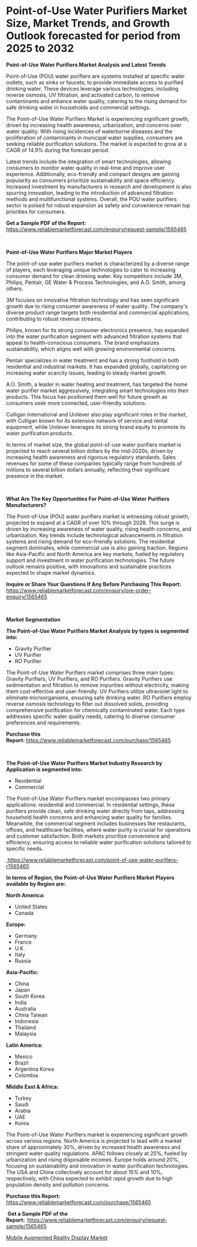 <p><h1>Point-of-Use Water Purifiers Market Size, Market Trends, and Growth Outlook forecasted for period from 2025 to 2032</h1></p><p><strong>Point-of-Use Water Purifiers Market Analysis and Latest Trends</strong></p>
<p><p>Point-of-Use (POU) water purifiers are systems installed at specific water outlets, such as sinks or faucets, to provide immediate access to purified drinking water. These devices leverage various technologies, including reverse osmosis, UV filtration, and activated carbon, to remove contaminants and enhance water quality, catering to the rising demand for safe drinking water in households and commercial settings.</p><p>The Point-of-Use Water Purifiers Market is experiencing significant growth, driven by increasing health awareness, urbanization, and concerns over water quality. With rising incidences of waterborne diseases and the proliferation of contaminants in municipal water supplies, consumers are seeking reliable purification solutions. The market is expected to grow at a CAGR of 14.9% during the forecast period. </p><p>Latest trends include the integration of smart technologies, allowing consumers to monitor water quality in real-time and improve user experience. Additionally, eco-friendly and compact designs are gaining popularity as consumers prioritize sustainability and space efficiency. Increased investment by manufacturers in research and development is also spurring innovation, leading to the introduction of advanced filtration methods and multifunctional systems. Overall, the POU water purifiers sector is poised for robust expansion as safety and convenience remain top priorities for consumers.</p></p>
<p><strong>Get a Sample PDF of the Report:&nbsp;</strong> <a href="https://www.reliablemarketforecast.com/enquiry/request-sample/1565465?utm_campaign=2452&utm_medium=2&utm_source=Github&utm_content=ia&utm_term=05042025&utm_id=point-of-use-water-purifiers">https://www.reliablemarketforecast.com/enquiry/request-sample/1565465</a></p>
<p>&nbsp;</p>
<p><strong>Point-of-Use Water Purifiers Major Market Players</strong></p>
<p><p>The point-of-use water purifiers market is characterized by a diverse range of players, each leveraging unique technologies to cater to increasing consumer demand for clean drinking water. Key competitors include 3M, Philips, Pentair, GE Water & Process Technologies, and A.O. Smith, among others.</p><p>3M focuses on innovative filtration technology and has seen significant growth due to rising consumer awareness of water quality. The company's diverse product range targets both residential and commercial applications, contributing to robust revenue streams. </p><p>Philips, known for its strong consumer electronics presence, has expanded into the water purification segment with advanced filtration systems that appeal to health-conscious consumers. The brand emphasizes sustainability, which aligns well with growing environmental concerns.</p><p>Pentair specializes in water treatment and has a strong foothold in both residential and industrial markets. It has expanded globally, capitalizing on increasing water scarcity issues, leading to steady market growth.</p><p>A.O. Smith, a leader in water heating and treatment, has targeted the home water purifier market aggressively, integrating smart technologies into their products. This focus has positioned them well for future growth as consumers seek more connected, user-friendly solutions.</p><p>Culligan International and Unilever also play significant roles in the market, with Culligan known for its extensive network of service and rental equipment, while Unilever leverages its strong brand equity to promote its water purification products.</p><p>In terms of market size, the global point-of-use water purifiers market is projected to reach several billion dollars by the mid-2020s, driven by increasing health awareness and rigorous regulatory standards. Sales revenues for some of these companies typically range from hundreds of millions to several billion dollars annually, reflecting their significant presence in the market.</p></p>
<p>&nbsp;</p>
<p><strong>What Are The Key Opportunities For Point-of-Use Water Purifiers Manufacturers?</strong></p>
<p><p>The Point-of-Use (POU) water purifiers market is witnessing robust growth, projected to expand at a CAGR of over 10% through 2028. This surge is driven by increasing awareness of water quality, rising health concerns, and urbanization. Key trends include technological advancements in filtration systems and rising demand for eco-friendly solutions. The residential segment dominates, while commercial use is also gaining traction. Regions like Asia-Pacific and North America are key markets, fueled by regulatory support and investment in water purification technologies. The future outlook remains positive, with innovations and sustainable practices expected to shape market dynamics.</p></p>
<p><strong>Inquire or Share Your Questions If Any Before Purchasing This Report:</strong> <a href="https://www.reliablemarketforecast.com/enquiry/pre-order-enquiry/1565465?utm_campaign=2452&utm_medium=2&utm_source=Github&utm_content=ia&utm_term=05042025&utm_id=point-of-use-water-purifiers">https://www.reliablemarketforecast.com/enquiry/pre-order-enquiry/1565465</a></p>
<p>&nbsp;</p>
<p><strong>Market Segmentation</strong></p>
<p><strong>The Point-of-Use Water Purifiers Market Analysis by types is segmented into:</strong></p>
<p><ul><li>Gravity Purifier</li><li>UV Purifier</li><li>RO Purifier</li></ul></p>
<p><p>The Point-of-Use Water Purifiers market comprises three main types: Gravity Purifiers, UV Purifiers, and RO Purifiers. Gravity Purifiers use sedimentation and filtration to remove impurities without electricity, making them cost-effective and user-friendly. UV Purifiers utilize ultraviolet light to eliminate microorganisms, ensuring safe drinking water. RO Purifiers employ reverse osmosis technology to filter out dissolved solids, providing comprehensive purification for chemically contaminated water. Each type addresses specific water quality needs, catering to diverse consumer preferences and requirements.</p></p>
<p><strong>Purchase this Report:&nbsp;</strong><a href="https://www.reliablemarketforecast.com/purchase/1565465?utm_campaign=2452&utm_medium=2&utm_source=Github&utm_content=ia&utm_term=05042025&utm_id=point-of-use-water-purifiers">https://www.reliablemarketforecast.com/purchase/1565465</a></p>
<p>&nbsp;</p>
<p><strong>The Point-of-Use Water Purifiers Market Industry Research by Application is segmented into:</strong></p>
<p><ul><li>Residential</li><li>Commercial</li></ul></p>
<p><p>The Point-of-Use Water Purifiers market encompasses two primary applications: residential and commercial. In residential settings, these purifiers provide clean, safe drinking water directly from taps, addressing household health concerns and enhancing water quality for families. Meanwhile, the commercial segment includes businesses like restaurants, offices, and healthcare facilities, where water purity is crucial for operations and customer satisfaction. Both markets prioritize convenience and efficiency, ensuring access to reliable water purification solutions tailored to specific needs.</p></p>
<p><a href="https://www.reliablemarketforecast.com/point-of-use-water-purifiers-r1565465?utm_campaign=2452&utm_medium=2&utm_source=Github&utm_content=ia&utm_term=05042025&utm_id=point-of-use-water-purifiers">&nbsp;https://www.reliablemarketforecast.com/point-of-use-water-purifiers-r1565465</a></p>
<p><strong>In terms of Region, the Point-of-Use Water Purifiers Market Players available by Region are:</strong></p>
<p>
    <p> <strong> North America: </strong>
        <ul>
            <li>United States</li>
            <li>Canada</li>
        </ul>
        </p> 
    <p> <strong> Europe: </strong>
        <ul>
            <li>Germany</li>
            <li>France</li>
            <li>U.K.</li>
            <li>Italy</li>
            <li>Russia</li>
        </ul>
        </p> 
    <p> <strong> Asia-Pacific: </strong>
        <ul>
            <li>China</li>
            <li>Japan</li>
            <li>South Korea</li>
            <li>India</li>
            <li>Australia</li>
            <li>China Taiwan</li>
            <li>Indonesia</li>
            <li>Thailand</li>
            <li>Malaysia</li>
        </ul>
        </p> 
    <p> <strong> Latin America: </strong>
        <ul>
            <li>Mexico</li>
            <li>Brazil</li>
            <li>Argentina Korea</li>
            <li>Colombia</li>
        </ul>
        </p> 
    <p> <strong> Middle East & Africa: </strong>
        <ul>
            <li>Turkey</li>
            <li>Saudi</li>
            <li>Arabia</li>
            <li>UAE</li>
            <li>Korea</li>
        </ul>
    </p>
    </p>
<p><p>The Point-of-Use Water Purifiers market is experiencing significant growth across various regions. North America is projected to lead with a market share of approximately 30%, driven by increased health awareness and stringent water quality regulations. APAC follows closely at 25%, fueled by urbanization and rising disposable incomes. Europe holds around 20%, focusing on sustainability and innovation in water purification technologies. The USA and China collectively account for about 15% and 10%, respectively, with China expected to exhibit rapid growth due to high population density and pollution concerns.</p></p>
<p><strong>Purchase this Report: </strong><a href="https://www.reliablemarketforecast.com/purchase/1565465?utm_campaign=2452&utm_medium=2&utm_source=Github&utm_content=ia&utm_term=05042025&utm_id=point-of-use-water-purifiers">https://www.reliablemarketforecast.com/purchase/1565465</a></p>
<p>&nbsp;<strong>Get a Sample PDF of the Report:&nbsp;&nbsp;</strong><a href="https://www.reliablemarketforecast.com/enquiry/request-sample/1565465?utm_campaign=2452&utm_medium=2&utm_source=Github&utm_content=ia&utm_term=05042025&utm_id=point-of-use-water-purifiers">https://www.reliablemarketforecast.com/enquiry/request-sample/1565465</a></p>
<p><strong></strong></p>
<p><p><a href="https://github.com/skerretflossie9297/Market-Research-Report-List-1/blob/main/mobile-augmented-reality-display-market.md?utm_campaign=2452&utm_medium=2&utm_source=Github&utm_content=ia&utm_term=05042025&utm_id=point-of-use-water-purifiers">Mobile Augmented Reality Display Market</a></p></p>